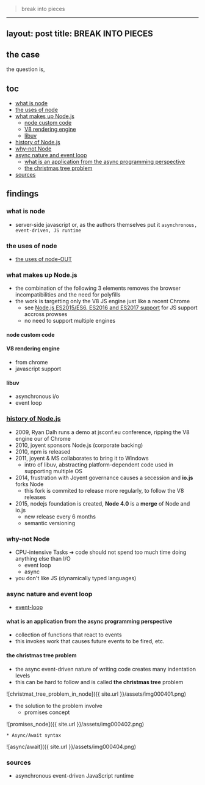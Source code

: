 > break into pieces
---
layout: post
title: BREAK INTO PIECES
---
## the case	
the question is, 

## toc
<!-- TOC -->

- [what is node](#what-is-node)
- [the uses of node](#the-uses-of-node)
- [what makes up Node.js](#what-makes-up-nodejs)
    - [node custom code](#node-custom-code)
    - [V8 rendering engine](#v8-rendering-engine)
    - [libuv](#libuv)
- [history of Node.js](#history-of-nodejs)
- [why-not Node](#why-not-node)
- [async nature and event loop](#async-nature-and-event-loop)
    - [what is an application from the async programming perspective](#what-is-an-application-from-the-async-programming-perspective)
    - [the christmas tree problem](#the-christmas-tree-problem)
- [sources](#sources)

<!-- /TOC -->

## findings
### what is node
* server-side javascript or, as the authors themselves put it `asynchronous, event-driven, JS runtime`

### the uses of node
* [the uses of node-OUT](2020-01-20-DRAFT-NODE-the-4-uses.md)

### what makes up Node.js
* the combination of the following 3 elements removes the browser incompatibilities and the need for polyfills
* the work is targetting only the V8 JS engine just like a recent Chrome
    * see [Node.js ES2015/ES6, ES2016 and ES2017 support](https://node.green/) for JS support accross prowses
    * no need to support multiple engines

#### node custom code
#### V8 rendering engine
* from chrome
* javascript support 
 
#### libuv
* asynchronous i/o
* event loop

### [history of Node.js](2020-01-20-DRAFT-history-of-node.js)
* 2009, Ryan Dalh runs a demo at jsconf.eu conference, ripping the V8 engine our of Chrome
* 2010, joyent sponsors Node.js (corporate backing)
* 2010, npm is released
* 2011, joyent & MS collaborates to bring it to Windows
    * intro of libuv, abstracting platform-dependent code used in supporting multiple OS
* 2014, frustration with Joyent governance causes a secession and **io.js** forks Node
    * this fork is commited to release more regularly, to follow the V8 releases
* 2015, nodejs foundation is created, **Node 4.0** is a **merge** of Node and io.js
    * new release every 6 months
    * semantic versioning

### why-not Node
* CPU-intensive Tasks ➔ code should not spend too much time doing anything else than I/O
    * event loop 
    * async 
* you don't like JS (dynamically typed languages)

### async nature and event loop
* [event-loop](2020-01-21-DRAFT-NODE-event-loop.md)



#### what is an application from the async programming perspective
* collection of functions that react to events
* this invokes work that causes future events to be fired, etc.
 
#### the christmas tree problem
* the async event-driven nature of writing code creates many indentation levels
* this can be hard to follow and is called **the christmas tree** problem

![christmat_tree_problem_in_node]({{ site.url }}/assets/img000401.png)

* the solution to the problem involve
    * promises concept

![promises_node]({{ site.url }}/assets/img000402.png)

    * Async/Await syntax

![async/await]({{ site.url }}/assets/img000404.png)

### sources
* asynchronous event-driven JavaScript runtime